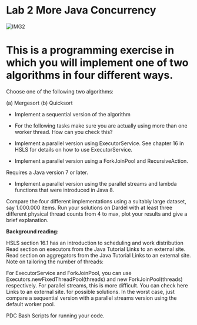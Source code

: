 # Lab 2 More Java Concurrency
![IMG2](https://images.unsplash.com/photo-1484417894907-623942c8ee29?ixlib=rb-4.0.3&ixid=MnwxMjA3fDB8MHxwaG90by1wYWdlfHx8fGVufDB8fHx8&auto=format&fit=crop&w=1932&q=80)
# This is a programming exercise in which you will implement one of two algorithms in four different ways.

Choose one of the following two algorithms:

(a) Mergesort (b) Quicksort

- Implement a sequential version of the algorithm

- For the following tasks make sure you are actually using more than one worker thread. How can you check this?

- Implement a parallel version using ExecutorService. See chapter 16 in HSLS for details on how to use ExecutorService.

- Implement a parallel version using a ForkJoinPool and RecursiveAction.

Requires a Java version 7 or later.

- Implement a parallel version using the parallel streams and lambda functions that were introduced in Java 8.

Compare the four different implementations using a suitably large dataset, say 1.000.000 items. Run your solutions on Dardel with at least three different physical thread counts from 4 to max, plot your results and give a brief explanation. 

**Background reading:**

HSLS section 16.1 has an introduction to scheduling and work distribution
Read section on executors from the Java Tutorial Links to an external site.
Read section on aggregators from the Java Tutorial Links to an external site.
Note on tailoring the number of threads:

For ExecutorService and ForkJoinPool, you can use Executors.newFixedThreadPool(threads) and new ForkJoinPool(threads) respectively. For parallel streams, this is more difficult. You can check here Links to an external site. for possible solutions. In the worst case, just compare a sequential version with a parallel streams version using the default worker pool. 

PDC Bash Scripts for running your code.